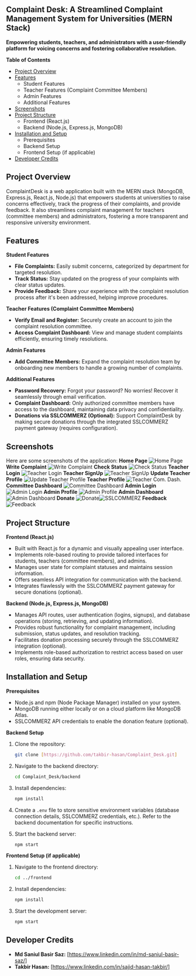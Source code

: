 ## Complaint Desk: A Streamlined Complaint Management System for Universities (MERN Stack)

**Empowering students, teachers, and administrators with a user-friendly platform for voicing concerns and fostering collaborative resolution.**

**Table of Contents**

* [Project Overview](#project-overview)
* [Features](#features)
    * Student Features
    * Teacher Features (Complaint Committee Members)
    * Admin Features
    * Additional Features
* [Screenshots](#screenshots)
* [Project Structure](#project-structure)
    * Frontend (React.js)
    * Backend (Node.js, Express.js, MongoDB)
* [Installation and Setup](#installation-and-setup)
    * Prerequisites
    * Backend Setup
    * Frontend Setup (if applicable)
* [Developer Credits](#developer-credits)

## Project Overview

ComplaintDesk is a web application built with the MERN stack (MongoDB, Express.js, React.js, Node.js) that empowers students at universities to raise concerns effectively, track the progress of their complaints, and provide feedback. It also streamlines complaint management for teachers (committee members) and administrators, fostering a more transparent and responsive university environment.

## Features

**Student Features**

* **File Complaints:** Easily submit concerns, categorized by department for targeted resolution.
* **Track Status:** Stay updated on the progress of your complaints with clear status updates.
* **Provide Feedback:** Share your experience with the complaint resolution process after it's been addressed, helping improve procedures.

**Teacher Features (Complaint Committee Members)**

* **Verify Email and Register:** Securely create an account to join the complaint resolution committee.
* **Access Complaint Dashboard:** View and manage student complaints efficiently, ensuring timely resolutions.

**Admin Features**

* **Add Committee Members:** Expand the complaint resolution team by onboarding new members to handle a growing number of complaints.

**Additional Features**

* **Password Recovery:** Forgot your password? No worries! Recover it seamlessly through email verification.
* **Complaint Dashboard:** Only authorized committee members have access to the dashboard, maintaining data privacy and confidentiality.
* **Donations via SSLCOMMERZ (Optional):** Support ComplaintDesk by making secure donations through the integrated SSLCOMMERZ payment gateway (requires configuration).

## Screenshots
Here are some screenshots of the application:
**Home Page**
![Home Page](https://github.com/takbir-hasan/Complaint_Desk/blob/main/ScreenShorts/Home.png?raw=true)
**Write Complaint**
![Write Complaint](https://github.com/takbir-hasan/Complaint_Desk/blob/main/ScreenShorts/writecomplaint.png?raw=true)
**Check Status**
![Check Status](https://github.com/takbir-hasan/Complaint_Desk/blob/main/ScreenShorts/check.png?raw=true)
**Teacher Login**
![Teacher Login](https://github.com/takbir-hasan/Complaint_Desk/blob/main/ScreenShorts/login.png?raw=true)
**Teacher SignUp**
![Teacher SignUp](https://github.com/takbir-hasan/Complaint_Desk/blob/main/ScreenShorts/teacher%20Signup.png?raw=true)
**Update Teacher Profile**
![Update Teacher Profile](https://github.com/takbir-hasan/Complaint_Desk/blob/main/ScreenShorts/update%20Teacher%20%20Profile.png?raw=true)
**Teacher Profile**
![Teacher Com. Dash.](https://github.com/takbir-hasan/Complaint_Desk/blob/main/ScreenShorts/Teacher%20Dashboard.png?raw=true)
**Committee Dashboard**
![Committee Dashboard](https://github.com/takbir-hasan/Complaint_Desk/blob/main/ScreenShorts/Committe%20Dashboard.png?raw=true)
**Admin Login**
![Admin Login](https://github.com/takbir-hasan/Complaint_Desk/blob/main/ScreenShorts/admin%20login.png?raw=true)
**Admin Profile**
![Admin Profile](https://github.com/takbir-hasan/Complaint_Desk/blob/main/ScreenShorts/AdminProfile.png?raw=true)
**Admin Dashboard**
![Admin Dashboard](https://github.com/takbir-hasan/Complaint_Desk/blob/main/ScreenShorts/admin%20dashboard.png?raw=true)
**Donate**
![Donate](https://github.com/takbir-hasan/Complaint_Desk/blob/main/ScreenShorts/Donate.png?raw=true)![SSLCOMMERZ](https://github.com/takbir-hasan/Complaint_Desk/blob/main/ScreenShorts/sslcommerz.png?raw=true)
**Feedback**
![Feedback](https://github.com/takbir-hasan/Complaint_Desk/blob/main/ScreenShorts/Feedback.png?raw=true)


## Project Structure

**Frontend (React.js)**

* Built with React.js for a dynamic and visually appealing user interface.
* Implements role-based routing to provide tailored interfaces for students, teachers (committee members), and admins.
* Manages user state for complaint statuses and maintains session information.
* Offers seamless API integration for communication with the backend.
* Integrates flawlessly with the SSLCOMMERZ payment gateway for secure donations (optional).

**Backend (Node.js, Express.js, MongoDB)**

* Manages API routes, user authentication (logins, signups), and database operations (storing, retrieving, and updating information).
* Provides robust functionality for complaint management, including submission, status updates, and resolution tracking.
* Facilitates donation processing securely through the SSLCOMMERZ integration (optional).
* Implements role-based authorization to restrict access based on user roles, ensuring data security.

## Installation and Setup

**Prerequisites**

* Node.js and npm (Node Package Manager) installed on your system.
* MongoDB running either locally or on a cloud platform like MongoDB Atlas.
* SSLCOMMERZ API credentials to enable the donation feature (optional).

**Backend Setup**

1.  Clone the repository:

    ```bash
    git clone [https://github.com/takbir-hasan/Complaint_Desk.git]
    ```

2.  Navigate to the backend directory:

    ```bash
    cd Complaint_Desk/backend
    ```

3.  Install dependencies:

    ```bash
    npm install
    ```

4.  Create a `.env` file to store sensitive environment variables (database connection details, SSLCOMMERZ credentials, etc.). Refer to the backend documentation for specific instructions.

5.  Start the backend server:

    ```bash
    npm start
    ```

**Frontend Setup (if applicable)**

1.  Navigate to the frontend directory:

    ```bash
    cd ../frontend
    ```

2.  Install dependencies:

    ```bash
    npm install
    ```

3.  Start the development server:

    ```bash
    npm start
    ```

## Developer Credits

*  **Md Saniul Basir Saz:** [https://www.linkedin.com/in/md-saniul-basir-saz/]
* **Takbir Hasan:** [https://www.linkedin.com/in/sajid-hasan-takbir/]
